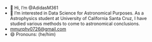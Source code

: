 - 👋 Hi, I’m @AdidasM361
- 👀 I’m interested in Data Science for Astronomical Purposes. As a Astrophysics student at University of California Santa Cruz, I have studied various methods to come to astronomical
    conclusions.
- mmurphy0726@gmail.com
- 😄 Pronouns: (he/him)

<!---
AdidasM361/AdidasM361 is a ✨ special ✨ repository because its `README.md` (this file) appears on your GitHub profile.
You can click the Preview link to take a look at your changes.
--->
